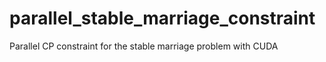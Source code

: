 # parallel_stable_marriage_constraint
Parallel CP constraint for the stable marriage problem with CUDA
